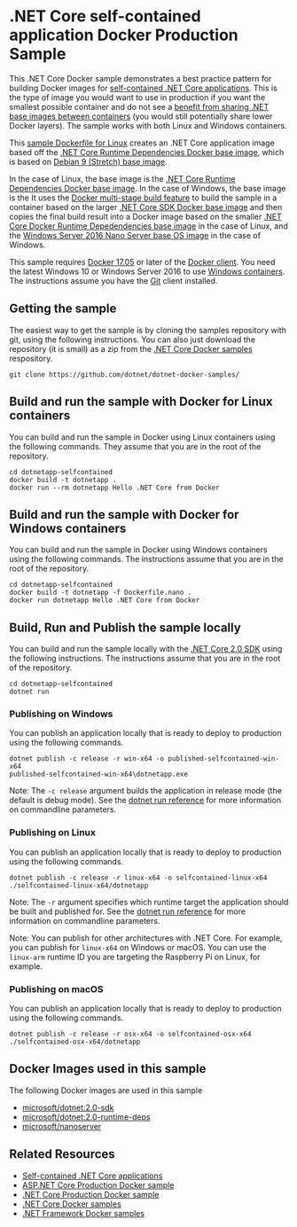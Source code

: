 # .NET Core self-contained application Docker Production Sample

This .NET Core Docker sample demonstrates a best practice pattern for building Docker images for [self-contained .NET Core applications](https://docs.microsoft.com/dotnet/core/deploying/). This is the type of image you would want to use in production if you want the smallest possible container and do not see a [benefit from sharing .NET base images between containers](https://docs.docker.com/engine/userguide/storagedriver/imagesandcontainers/) (you would still potentially share lower Docker layers). The sample works with both Linux and Windows containers.

This [sample Dockerfile for Linux](Dockerfile) creates an .NET Core application image based off the [.NET Core Runtime Dependencies Docker base image](https://hub.docker.com/r/microsoft/dotnet/), which is based on [Debian 9 (Stretch) base image](https://hub.docker.com/_/debian/). 

In the case of Linux, the base image is the [.NET Core Runtime Dependencies Docker base image](https://hub.docker.com/r/microsoft/dotnet/). In the case of Windows, the base image is the   It uses the [Docker multi-stage build feature](https://github.com/dotnet/announcements/issues/18) to build the sample in a container based on the larger [.NET Core SDK Docker base image](https://hub.docker.com/r/microsoft/dotnet/) and then copies the final build result into a Docker image based on the smaller [.NET Core Docker Runtime Depedendencies base image](https://hub.docker.com/r/microsoft/dotnet/) in the case of Linux, and the [Windows Server 2016 Nano Server base OS image](https://hub.docker.com/r/microsoft/nanoserver/) in the case of Windows.

This sample requires [Docker 17.05](https://docs.docker.com/release-notes/docker-ce/#17050-ce-2017-05-04) or later of the [Docker client](https://www.docker.com/products/docker). You need the latest Windows 10 or Windows Server 2016 to use [Windows containers](http://aka.ms/windowscontainers). The instructions assume you have the [Git](https://git-scm.com/downloads) client installed.

## Getting the sample

The easiest way to get the sample is by cloning the samples repository with git, using the following instructions. You can also just download the repository (it is small) as a zip from the [.NET Core Docker samples](https://github.com/dotnet/dotnet-docker-samples/) respository.

```console
git clone https://github.com/dotnet/dotnet-docker-samples/
```

## Build and run the sample with Docker for Linux containers

You can build and run the sample in Docker using Linux containers using the following commands. They assume that you are in the root of the repository.

```console
cd dotnetapp-selfcontained
docker build -t dotnetapp .
docker run --rm dotnetapp Hello .NET Core from Docker
```

## Build and run the sample with Docker for Windows containers

You can build and run the sample in Docker using Windows containers using the following commands. The instructions assume that you are in the root of the repository.

```console
cd dotnetapp-selfcontained
docker build -t dotnetapp -f Dockerfile.nano .
docker run dotnetapp Hello .NET Core from Docker
```

## Build, Run and Publish the sample locally

You can build and run the sample locally with the [.NET Core 2.0 SDK](https://www.microsoft.com/net/download/core) using the following instructions. The instructions assume that you are in the root of the repository.

```console
cd dotnetapp-selfcontained
dotnet run
```

### Publishing on Windows

You can publish an application locally that is ready to deploy to production using the following commands.

```console
dotnet publish -c release -r win-x64 -o published-selfcontained-win-x64
published-selfcontained-win-x64\dotnetapp.exe
```

Note: The `-c release` argument builds the application in release mode (the default is debug mode). See the [dotnet run reference](https://docs.microsoft.com/dotnet/core/tools/dotnet-run) for more information on commandline parameters.

### Publishing on Linux

You can publish an application locally that is ready to deploy to production using the following commands.

```console
dotnet publish -c release -r linux-x64 -o selfcontained-linux-x64
./selfcontained-linux-x64/dotnetapp
```

Note: The `-r` argument specifies which runtime target the application should be built and published for. See the [dotnet run reference](https://docs.microsoft.com/dotnet/core/tools/dotnet-run) for more information on commandline parameters.

Note: You can publish for other architectures with .NET Core. For example, you can publish for `linux-x64` on Windows or macOS. You can use the `linux-arm` runtime ID you are targeting the Raspberry Pi on Linux, for example.

### Publishing on macOS

You can publish an application locally that is ready to deploy to production using the following commands.

```console
dotnet publish -c release -r osx-x64 -o selfcontained-osx-x64
./selfcontained-osx-x64/dotnetapp
```

## Docker Images used in this sample

The following Docker images are used in this sample

* [microsoft/dotnet:2.0-sdk](https://hub.docker.com/r/microsoft/dotnet)
* [microsoft/dotnet:2.0-runtime-deps](https://hub.docker.com/r/microsoft/dotnet)
* [microsoft/nanoserver](https://hub.docker.com/r/microsoft/nanoserver)

## Related Resources

* [Self-contained .NET Core applications](https://docs.microsoft.com/dotnet/core/deploying/)
* [ASP.NET Core Production Docker sample](../aspnetapp/README.md)
* [.NET Core Production Docker sample](../dotnetapp-prod/README.md)
* [.NET Core Docker samples](../README.md)
* [.NET Framework Docker samples](https://github.com/Microsoft/dotnet-framework-docker-samples)
